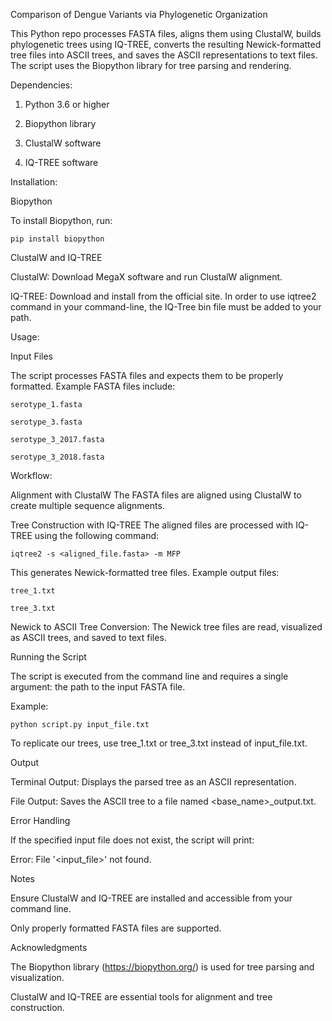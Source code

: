 Comparison of Dengue Variants via Phylogenetic Organization

This Python repo processes FASTA files, aligns them using ClustalW, builds phylogenetic trees using IQ-TREE, converts the resulting Newick-formatted tree files into ASCII trees, and saves the ASCII representations to text files. The script uses the Biopython library for tree parsing and rendering.




Dependencies:

1. Python 3.6 or higher

2. Biopython library

3. ClustalW software

4. IQ-TREE software



   


Installation:

Biopython

  To install Biopython, run:

    pip install biopython
  
ClustalW and IQ-TREE
  
  ClustalW: Download MegaX software and run ClustalW alignment.
  
  IQ-TREE: Download and install from the official site. In order to use iqtree2 command in your command-line, the IQ-Tree bin file must be added to your path.
  





Usage:

Input Files

  The script processes FASTA files and expects them to be properly formatted. Example FASTA files include:
  
    serotype_1.fasta
  
    serotype_3.fasta
  
    serotype_3_2017.fasta
  
    serotype_3_2018.fasta






Workflow:

Alignment with ClustalW
  The FASTA files are aligned using ClustalW to create multiple sequence alignments.

Tree Construction with IQ-TREE
  The aligned files are processed with IQ-TREE using the following command:

    iqtree2 -s <aligned_file.fasta> -m MFP

  This generates Newick-formatted tree files. Example output files:

    tree_1.txt
  
    tree_3.txt






Newick to ASCII Tree Conversion:
The Newick tree files are read, visualized as ASCII trees, and saved to text files.

Running the Script

  The script is executed from the command line and requires a single argument: the path to the input FASTA file.
  
  Example:
  
    python script.py input_file.txt

  To replicate our trees, use tree_1.txt or tree_3.txt instead of input_file.txt.

Output

Terminal Output: Displays the parsed tree as an ASCII representation.

File Output: Saves the ASCII tree to a file named <base_name>_output.txt.


Error Handling

  If the specified input file does not exist, the script will print:
  
  Error: File '<input_file>' not found.

Notes

  Ensure ClustalW and IQ-TREE are installed and accessible from your command line.
  
  Only properly formatted FASTA files are supported.


Acknowledgments

  The Biopython library (https://biopython.org/) is used for tree parsing and visualization.
  
  ClustalW and IQ-TREE are essential tools for alignment and tree construction.

